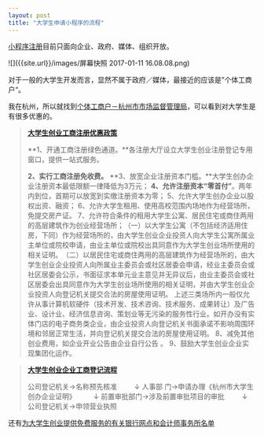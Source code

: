 ```yaml
---
layout: post
title: "大学生申请小程序的流程"
---
```


[小程序注册](https://mp.weixin.qq.com/cgi-bin/registermidpage?action=wxopenintro&from=timeline&isappinstalled=0)目前只面向企业、政府、媒体、组织开放。

![]({{site.url}}/images/屏幕快照 2017-01-11 16.08.08.png)

对于一般的大学生开发而言，显然不属于政府／媒体，最接近的应该是”个体工商户“。

我在杭州，所以就找到[个体工商户－杭州市市场监督管理局](https://www.google.com.sg/url?sa=t&rct=j&q=&esrc=s&source=web&cd=3&ved=0ahUKEwjg8a6MyLnRAhUMPo8KHdhmC-IQFggtMAI&url=http%3A%2F%2Fwww.hzscjg.gov.cn%2Fxkfw%2Fbszn%2Fgsdj%2Fgtgs%2Findex.htm%3Ftypeid%3D150629044715&usg=AFQjCNFtjCsOGJK78SGYiVWbqeVSMknFfg&sig2=HFf8AyAewKE4QYvrrFdn7Q&bvm=bv.143423383,d.c2I&cad=rja)，可以看到对大学生是有很多优惠的。

> **[大学生创业工商注册优惠政策](http://www.hzscjg.gov.cn/xkfw/bszn/gsdj/gtgs/150629044715033185.htm)**
>
> **1、开通工商注册绿色通道。**各注册大厅设立大学生创业注册登记专用窗口，提供一站式服务。
>
> **2、实行工商注册免收费。**
> **3、放宽企业注册资本门槛。**大学生创办企业注册资本最低限额一律降低为3万元；
> **4、允许注册资本“零首付”**。两年内到位，首期可以放宽到实缴注册资本为零；
> 5、允许大学生创办企业以股权出资、融资；
> 6、允许大学生租用、使用高校范围内场地作为经营场所，免提交房产证。
> 7、允许符合条件的租用大学生公寓、居民住宅或商住两用的高层建筑作为创业经营场所；
> ​	（一）以大学生公寓（不包括经济适用住房，下同）作为经营场所的，由大学生创业企业投资人向大学生公寓所属业主单位或院校申请，由业主单位或院校出具同意作为大学生创业场所使用的相关证明。
> ​	（二）以居民住宅或商住两用的高层建筑作为经营场所的，由大学生创业企业投资人向所属业主委员会或社区居委会申请，经业主委员会或社区居委会公示，书面征求本单元业主意见并无异议后，由业主委员会或社区居委会出具同意作为大学生创业场所使用的相关证明，并由大学生创业企业投资人向登记机关提交合法的房屋使用证明。
> 上述三类场所内一般仅允许从事计算机软硬件（技术开发、技术咨询、技术服务、成果转让）及广告业、设计业、经济信息咨询、策划业等无污染的服务性行业。如开办没有实体门店的电子商务类企业，由企业投资人向登记机关书面承诺不影响周围环境和邻居正常生活，并向登记机关提交合法的房屋使用证明。
> 8、减免其他创业费用，如企业开业公告由企业自行公告 。
> 9、鼓励大学生创业企业实现集团化运作。

> **[大学生创业企业工商登记流程](http://www.hzscjg.gov.cn/xkfw/bszn/gsdj/gtgs/150629044715033184.htm)**
>
> 公司登记机关→名称预先核准 
>        ↓
> 人事部 门→申请办理《杭州市大学生创办企业证明》
>         ↓
> 前置审批部门→涉及前置审批项目的审批
>         ↓
> 公司登记机关→申领营业执照

还有[为大学生创业提供免费服务的有关银行网点和会计师事务所名单](http://www.hzscjg.gov.cn/xkfw/bszn/gsdj/gtgs/150629044715033186.htm)

